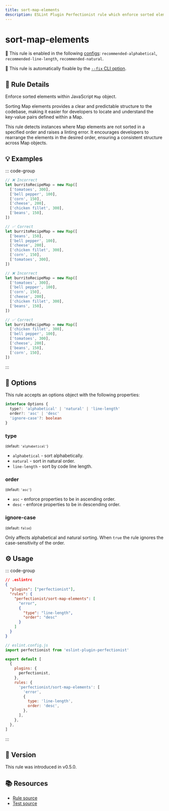 ```yaml
---
title: sort-map-elements
description: ESLint Plugin Perfectionist rule which enforce sorted element within JavaScript Map object
---
```


# sort-map-elements

💼 This rule is enabled in the following [configs](/configs/): `recommended-alphabetical`, `recommended-line-length`, `recommended-natural`.

🔧 This rule is automatically fixable by the [`--fix` CLI option](https://eslint.org/docs/latest/user-guide/command-line-interface#--fix).

<!-- end auto-generated rule header -->

## 📖 Rule Details

Enforce sorted elements within JavaScript `Map` object.

Sorting Map elements provides a clear and predictable structure to the codebase, making it easier for developers to locate and understand the key-value pairs defined within a Map.

This rule detects instances where Map elements are not sorted in a specified order and raises a linting error. It encourages developers to rearrange the elements in the desired order, ensuring a consistent structure across Map objects.

## 💡 Examples

::: code-group

<!-- prettier-ignore -->
```js [Alphabetical and Natural Sorting]
// ❌ Incorrect
let burritoRecipeMap = new Map([
  ['tomatoes', 300],
  ['bell pepper', 100],
  ['corn', 150],
  ['cheese', 200],
  ['chicken fillet', 300],
  ['beans', 150],
])

// ✅ Correct
let burritoRecipeMap = new Map([
  ['beans', 150],
  ['bell pepper', 100],
  ['cheese', 200],
  ['chicken fillet', 300],
  ['corn', 150],
  ['tomatoes', 300],
])
```

```js [Sorting by Line Length]
// ❌ Incorrect
let burritoRecipeMap = new Map([
  ['tomatoes', 300],
  ['bell pepper', 100],
  ['corn', 150],
  ['cheese', 200],
  ['chicken fillet', 300],
  ['beans', 150],
])

// ✅ Correct
let burritoRecipeMap = new Map([
  ['chicken fillet', 300],
  ['bell pepper', 100],
  ['tomatoes', 300],
  ['cheese', 200],
  ['beans', 150],
  ['corn', 150],
])
```

:::

## 🔧 Options

This rule accepts an options object with the following properties:

```ts
interface Options {
  type?: 'alphabetical' | 'natural' | 'line-length'
  order?: 'asc' | 'desc'
  'ignore-case'?: boolean
}
```

### type

<sub>(default: `'alphabetical'`)</sub>

- `alphabetical` - sort alphabetically.
- `natural` - sort in natural order.
- `line-length` - sort by code line length.

### order

<sub>(default: `'asc'`)</sub>

- `asc` - enforce properties to be in ascending order.
- `desc` - enforce properties to be in descending order.

### ignore-case

<sub>(default: `false`)</sub>

Only affects alphabetical and natural sorting. When `true` the rule ignores the case-sensitivity of the order.

## ⚙️ Usage

::: code-group

```json [Legacy Config]
// .eslintrc
{
  "plugins": ["perfectionist"],
  "rules": {
    "perfectionist/sort-map-elements": [
      "error",
      {
        "type": "line-length",
        "order": "desc"
      }
    ]
  }
}
```

```js [Flat Config]
// eslint.config.js
import perfectionist from 'eslint-plugin-perfectionist'

export default [
  {
    plugins: {
      perfectionist,
    },
    rules: {
      'perfectionist/sort-map-elements': [
        'error',
        {
          type: 'line-length',
          order: 'desc',
        },
      ],
    },
  },
]
```

:::

## 🚀 Version

This rule was introduced in v0.5.0.

## 📚 Resources

- [Rule source](https://github.com/azat-io/eslint-plugin-perfectionist/blob/main/rules/sort-map-elements.ts)
- [Test source](https://github.com/azat-io/eslint-plugin-perfectionist/blob/main/test/sort-map-elements.test.ts)
